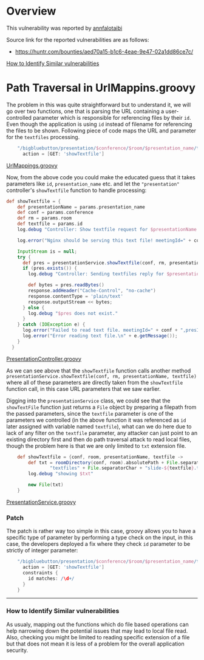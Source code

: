 # Overview

This vulnerability was reported by [annfalotaibi](https://huntr.com/users/annfalotaibi)

Source link for the reported vulnerabilities are as follows:
* https://huntr.com/bounties/aed70a15-b1c6-4eae-9e47-02a1dd86ce7c/

[How to Identify Similar vulnerabilities](#how-to-identify-similar-vulnerabilities)

# Path Traversal in UrlMappins.groovy

The problem in this was quite straightforward but to understand it, we will go over two functions, one that is parsing the URL containing a user-controlled parameter which is responsible for referencing files by their `id`. Even though the application is using `id` instead of filename for referencing the files to be shown. Following piece of code maps the URL and parameter for the `textfiles` processing.
```groovy
    "/bigbluebutton/presentation/$conference/$room/$presentation_name/textfiles/$id"(controller: "presentation") {
      action = [GET: 'showTextfile']
```
[UrlMappings.groovy](https://github.com/bigbluebutton/bigbluebutton/blob/adcd139ec061a718a78f02a2432fed9433e271a8/bigbluebutton-web/grails-app/controllers/org/bigbluebutton/web/UrlMappings.groovy)

Now, from the above code you could make the educated guess that it takes parameters like `id`, `presentation_name` etc. and let the `"presentation"` controller's `showTextfile` function to handle processing:

```groovy
def showTextfile = {
    def presentationName = params.presentation_name
    def conf = params.conference
    def rm = params.room
    def textfile = params.id
    log.debug "Controller: Show textfile request for $presentationName $textfile"

    log.error("Nginx should be serving this text file! meetingId=" + conf + ",presId=" + presentationName + ",page=" + textfile);

    InputStream is = null;
    try {
      def pres = presentationService.showTextfile(conf, rm, presentationName, textfile)
      if (pres.exists()) {
        log.debug "Controller: Sending textfiles reply for $presentationName $textfile"

        def bytes = pres.readBytes()
        response.addHeader("Cache-Control", "no-cache")
        response.contentType = 'plain/text'
        response.outputStream << bytes;
      } else {
        log.debug "$pres does not exist."
      }
    } catch (IOException e) {
      log.error("Failed to read text file. meetingId=" + conf + ",presId=" + presentationName + ",page=" + textfile);
      log.error("Error reading text file.\n" + e.getMessage());
    }
  }
```
[PresentationController.groovy](https://github.com/bigbluebutton/bigbluebutton/blob/adcd139ec061a718a78f02a2432fed9433e271a8/bigbluebutton-web/grails-app/controllers/org/bigbluebutton/web/controllers/PresentationController.groovy#L300)


As we can see above that the `showTextfile` function calls another method ` presentationService.showTextfile(conf, rm, presentationName, textfile)` where all of these parameters are directly taken from the `showTextfile` function call, in this case URL parameters that we saw earlier.

Digging into the `presentationService` class, we could see that the `showTextFile` function just returns a `File` object by preparing a filepath from the passed parameters, since the `textfile` parameter is one of the parameters we controlled (in the above function it was referenced as `id` later assigned with variable named `textfile`), what can we do here due to lack of any filter on the `textfile` parameter, any attacker can just point to an existing directory first and then do path traversal attack to read local files, though the problem here is that we are only limited to `txt` extension file.

```groovy
	def showTextfile = {conf, room, presentationName, textfile ->
		def txt = roomDirectory(conf, room).absolutePath + File.separatorChar + presentationName + File.separatorChar +
				"textfiles" + File.separatorChar + "slide-${textfile}.txt"
		log.debug "showing $txt"

		new File(txt)
	}
```
[PresentationService.groovy](https://github.com/bigbluebutton/bigbluebutton/blob/adcd139ec061a718a78f02a2432fed9433e271a8/bigbluebutton-web/grails-app/services/org/bigbluebutton/web/services/PresentationService.groovy#L121)


### Patch

The patch is rather way too simple in this case, groovy allows you to have a specific type of parameter by performing a type check on the input, in this case, the developers deployed a fix where they check `id` parameter to be strictly of integer parameter:

```groovy
    "/bigbluebutton/presentation/$conference/$room/$presentation_name/textfiles/$id"(controller: "presentation") {
      action = [GET: 'showTextfile']
      constraints {
        id matches: /\d+/
      }
    }
```

---

### How to Identify Similar vulnerabilities

As usualy, mapping out the functions which do file based operations can help narrowing down the potential issues that may lead to local file read. Also, checking you might be limited to reading specific extension of a file but that does not mean it is less of a problem for the overall application security. 